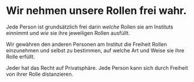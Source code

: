 <!---
   NAME - The NAME of this project is:
ethos

  FILE - The FILENAME of the current file is:
/v2a3.md

  CREATION - This project was CREATED on:
2017-01-28-16:15:00 UTC

  MODIFICATION - This project was last MODIFIED on:
2017-01-28-16:15:00 UTC

  VERSION - The current VERSION of this project is:
<git-commit-hash>-2017-01-28-16:15:00 UTC

  CREATOR(S) - This project was CREATED by:
Michael Czechowski, Martin Maga

  CONTACT - You can CONTACT the creator(s) or developer(s) of this project at:
E-Mail: mail@martinmaga.de

  COPYRIGHT - The COPYRIGHT holder of this project is:
COPYRIGHT (c) 2016 Martin Maga

  LICENSE - This project is LICENSED under the following license:
Martin Maga 2016 CC BY-SA 4.0 https://creativecommons.org

  SUBFILE – This is a SUBFILE! For more INFORMATION on this project go to:
/README.md
--->
# Wir nehmen unsere Rollen frei wahr.

Jede Person ist grundsätzlich frei darin *welche* Rollen sie am Instituts einnimmt und *wie* sie ihre jeweiligen Rollen ausfüllt.

Wir gewähren den anderen Personen am Institut die Freiheit Rollen einzunehmen und selbst zu bestimmen, auf welche Art und Weise sie ihre Rolle erfüllt.

Jeder hat das Recht auf Privatsphäre.
Jede Person kann sich durch Freiheit von ihrer Rolle distanzieren.
